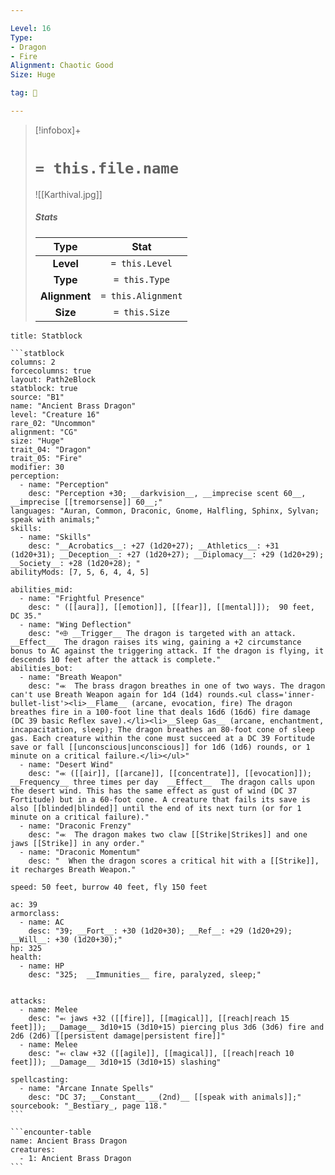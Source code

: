 ```yaml
---

Level: 16
Type:
- Dragon
- Fire
Alignment: Chaotic Good
Size: Huge

tag: 👹

---
```


> [!infobox]+
> #  `= this.file.name`
> ![[Karthival.jpg]]
> ##### Stats
> Type | Stat |
> :---:|:---:|
> **Level** | `= this.Level` |
> **Type** | `= this.Type` |
> **Alignment** | `= this.Alignment` |
> **Size** | `= this.Size` |



````ad-info
title: Statblock

```statblock
columns: 2
forcecolumns: true
layout: Path2eBlock
statblock: true
source: "B1"
name: "Ancient Brass Dragon"
level: "Creature 16"
rare_02: "Uncommon"
alignment: "CG"
size: "Huge"
trait_04: "Dragon"
trait_05: "Fire"
modifier: 30
perception:
  - name: "Perception"
    desc: "Perception +30; __darkvision__, __imprecise scent 60__, __imprecise [[tremorsense]] 60__;"
languages: "Auran, Common, Draconic, Gnome, Halfling, Sphinx, Sylvan;  speak with animals;"
skills:
  - name: "Skills"
    desc: "__Acrobatics__: +27 (1d20+27); __Athletics__: +31 (1d20+31); __Deception__: +27 (1d20+27); __Diplomacy__: +29 (1d20+29); __Society__: +28 (1d20+28); "
abilityMods: [7, 5, 6, 4, 4, 5]

abilities_mid:
  - name: "Frightful Presence"
    desc: " ([[aura]], [[emotion]], [[fear]], [[mental]]);  90 feet, DC 35."
  - name: "Wing Deflection"
    desc: "⬲ __Trigger__ The dragon is targeted with an attack. __Effect__  The dragon raises its wing, gaining a +2 circumstance bonus to AC against the triggering attack. If the dragon is flying, it descends 10 feet after the attack is complete."
abilities_bot:
  - name: "Breath Weapon"
    desc: "⬺  The brass dragon breathes in one of two ways. The dragon can't use Breath Weapon again for 1d4 (1d4) rounds.<ul class='inner-bullet-list'><li>__Flame__ (arcane, evocation, fire) The dragon breathes fire in a 100-foot line that deals 16d6 (16d6) fire damage (DC 39 basic Reflex save).</li><li>__Sleep Gas__ (arcane, enchantment, incapacitation, sleep); The dragon breathes an 80-foot cone of sleep gas. Each creature within the cone must succeed at a DC 39 Fortitude save or fall [[unconscious|unconscious]] for 1d6 (1d6) rounds, or 1 minute on a critical failure.</li></ul>"
  - name: "Desert Wind"
    desc: "⬺ ([[air]], [[arcane]], [[concentrate]], [[evocation]]); __Frequency__ three times per day  __Effect__  The dragon calls upon the desert wind. This has the same effect as gust of wind (DC 37 Fortitude) but in a 60-foot cone. A creature that fails its save is also [[blinded|blinded]] until the end of its next turn (or for 1 minute on a critical failure)."
  - name: "Draconic Frenzy"
    desc: "⬺  The dragon makes two claw [[Strike|Strikes]] and one jaws [[Strike]] in any order."
  - name: "Draconic Momentum"
    desc: "  When the dragon scores a critical hit with a [[Strike]], it recharges Breath Weapon."

speed: 50 feet, burrow 40 feet, fly 150 feet

ac: 39
armorclass:
  - name: AC
    desc: "39; __Fort__: +30 (1d20+30); __Ref__: +29 (1d20+29); __Will__: +30 (1d20+30);"
hp: 325
health:
  - name: HP
    desc: "325;  __Immunities__ fire, paralyzed, sleep;"


attacks:
  - name: Melee
    desc: "⬻ jaws +32 ([[fire]], [[magical]], [[reach|reach 15 feet]]); __Damage__ 3d10+15 (3d10+15) piercing plus 3d6 (3d6) fire and 2d6 (2d6) [[persistent damage|persistent fire]]"
  - name: Melee
    desc: "⬻ claw +32 ([[agile]], [[magical]], [[reach|reach 10 feet]]); __Damage__ 3d10+15 (3d10+15) slashing"

spellcasting:
  - name: "Arcane Innate Spells"
    desc: "DC 37; __Constant__ __(2nd)__ [[speak with animals]];"
sourcebook: "_Bestiary_, page 118."
```

```encounter-table
name: Ancient Brass Dragon
creatures:
  - 1: Ancient Brass Dragon
```

````


